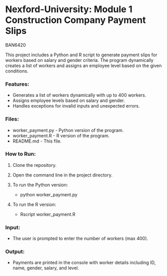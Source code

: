 # Nexford-University: Module 1 Construction Company Payment Slips
BAN6420

This project includes a Python and R script to generate payment slips for workers based on salary and gender criteria. The program dynamically creates a list of workers and assigns an employee level based on the given conditions.

### Features:

* Generates a list of workers dynamically with up to 400 workers.
* Assigns employee levels based on salary and gender.
* Handles exceptions for invalid inputs and unexpected errors.

### Files:

* worker_payment.py - Python version of the program.
* worker_payment.R - R version of the program.
* README.md - This file.

### How to Run:

1. Clone the repository.
2. Open the command line in the project directory.
3. To run the Python version:

   * python worker_payment.py

4. To run the R version:

   * Rscript worker_payment.R

### Input:

* The user is prompted to enter the number of workers (max 400).

### Output:

* Payments are printed in the console with worker details including ID, name, gender, salary, and level.
